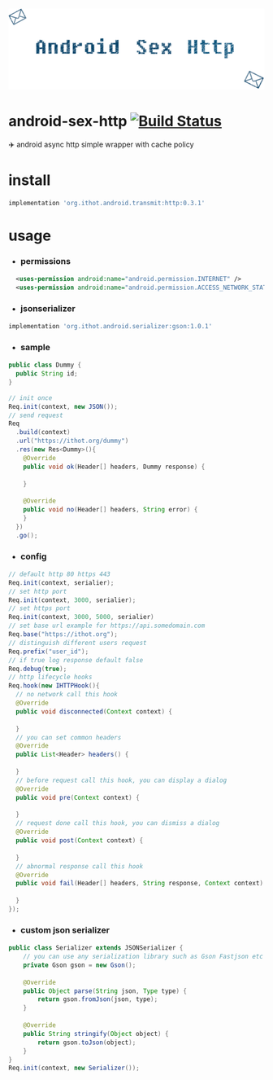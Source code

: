# ![android-sex-http](static/icon.png)

# android-sex-http [![Build Status](https://travis-ci.org/dtboy1995/android-sex-http.svg?branch=master)](https://travis-ci.org/dtboy1995/android-sex-http)
:airplane: android async http simple wrapper with cache policy

# install
```gradle
implementation 'org.ithot.android.transmit:http:0.3.1'
```

# usage
- ### permissions
```xml
  <uses-permission android:name="android.permission.INTERNET" />
  <uses-permission android:name="android.permission.ACCESS_NETWORK_STATE" />
```
- ### jsonserializer
```gradle
implementation 'org.ithot.android.serializer:gson:1.0.1'
```
- ### sample
```java
public class Dummy {
  public String id;
}
```
```java
// init once
Req.init(context, new JSON());
// send request
Req
  .build(context)
  .url("https://ithot.org/dummy")
  .res(new Res<Dummy>(){
    @Override
    public void ok(Header[] headers, Dummy response) {

    }

    @Override
    public void no(Header[] headers, String error) {
    }
  })
  .go();
```
- ### config
```java
// default http 80 https 443
Req.init(context, serialier);
// set http port
Req.init(context, 3000, serialier);
// set https port
Req.init(context, 3000, 5000, serialier)
// set base url example for https://api.somedomain.com
Req.base("https://ithot.org");
// distinguish different users request
Req.prefix("user_id");
// if true log response default false
Req.debug(true);
// http lifecycle hooks
Req.hook(new IHTTPHook(){
  // no network call this hook
  @Override
  public void disconnected(Context context) {

  }
  // you can set common headers
  @Override
  public List<Header> headers() {

  }
  // before request call this hook, you can display a dialog
  @Override
  public void pre(Context context) {

  }
  // request done call this hook, you can dismiss a dialog
  @Override
  public void post(Context context) {

  }
  // abnormal response call this hook
  @Override
  public void fail(Header[] headers, String response, Context context) {

  }
});
```

- ### custom json serializer
```java
public class Serializer extends JSONSerializer {
    // you can use any serialization library such as Gson Fastjson etc example below
    private Gson gson = new Gson();

    @Override
    public Object parse(String json, Type type) {
        return gson.fromJson(json, type);
    }

    @Override
    public String stringify(Object object) {
        return gson.toJson(object);
    }
}
Req.init(context, new Serializer());
```
